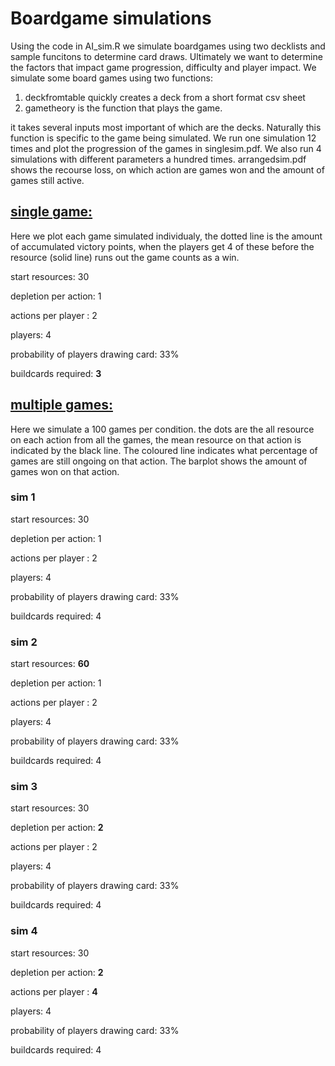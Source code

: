 # Boardgame simulations

Using the code in AI_sim.R we simulate boardgames using two decklists and sample funcitons to determine card draws. Ultimately we want to determine the factors that impact game progression, difficulty and player impact.
We simulate some board games using two functions:

1. deckfromtable quickly creates a deck from a short format csv sheet
2. gametheory is the function that plays the game. 

it takes several inputs most important of which are the decks. Naturally this function is specific to the game being simulated. We run one simulation 12 times and plot the progression of the games in singlesim.pdf. We also run 4 simulations with different parameters a hundred times. arrangedsim.pdf shows the recourse loss, on which action are games won and the amount of games still active. 

## [single game:](figures/singlesim.pdf)
Here we plot each game simulated individualy, the dotted line is the amount of accumulated victory points, when the players get 4 of these before the resource (solid line) runs out the game counts as a win.


start resources: 30

depletion per action: 1

actions per player : 2

players: 4

probability of players drawing card: 33%

buildcards required: **3**

## [multiple games:](figures/arrangedsim.pdf)
Here we simulate a 100 games per condition. the dots are the all resource on each action from all the games, the mean resource on that action is indicated by the black line. The coloured line indicates what percentage of games are still ongoing on that action. The barplot shows the amount of games won on that action.

### sim 1
start resources: 30

depletion per action: 1

actions per player : 2

players: 4

probability of players drawing card: 33%

buildcards required: 4

### sim 2
start resources: **60**

depletion per action: 1

actions per player : 2

players: 4

probability of players drawing card: 33%

buildcards required: 4

### sim 3
start resources: 30

depletion per action: **2**

actions per player : 2

players: 4

probability of players drawing card: 33%

buildcards required: 4

### sim 4
start resources: 30

depletion per action: **2**

actions per player : **4**

players: 4

probability of players drawing card: 33%

buildcards required: 4

